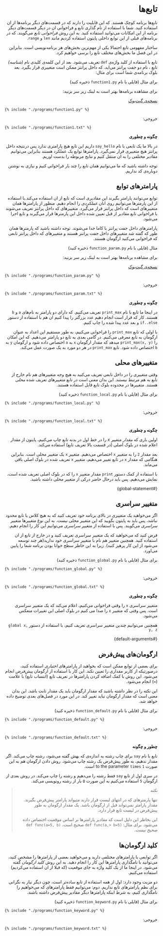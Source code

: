 <div dir=rtl>

# تابع‌ها

تابع‌ها برنامه‌ کوچک هستند. که این قابلیت را دارند که در قسمت‌های دیگر برنامه‌ها از ان استفاده کنید. شما با استفاده از نام گذاری تابع و فراخوانی ان در دیگر قسمت‌های دیگر برنامه از این امکانات می‌توانید استفاده کنید. به این روش *فراخوانی تابع* می‌گویند. که در برنامه‌های قبلی از این توابع داخلی پایتون استفاده کردیم مانند `len` و `range`.


ساختار مفهومی تابع احتمالا یکی از مهم‌ترین بخش‌های هر برنامه‌نویسی است. بنابراین در این فصل ما بخش‌های مختلف تابع را برسی خواهیم کرد.

تابع با استفاده از کلید واژه‌ی `def` تعریف می‌شود. بعد از این کلمه‌ی کلیدی نام *(شناسه)* تابع ، نام دو جفت پرانتز می‌اید. که داخل پرانتز ممکن است متغییری قرار بگیرد. بعد بلوک برنامه‌ی شما است برای مثال:

برای مثال (فایلی با نام  `function1.py` ذخیره کنید)



برای مشاهده برنامه‌ها بهتر است به  لینک زیر سر بزنید:

 [نسخه‌ی گیت‌بوک](https://elyas.gitbooks.io/a-byte-of-python-parsi/content/control_flow.html)



<div dir=ltr>


<pre><code class="lang-python">{% include "./programs/function1.py" %}</code></pre>

<div dir=rtl>

خروجی:

<div dir=ltr>

<pre><code>{% include "./programs/function1.txt" %}</code></pre>

<div dir=rtl>



<div dir=rtl>

**چگونه و چطوری**

در بالا ما یک تابعی با نام `say_hello` داریم این تابع هیچ پارامتری ندارد پس درنتیجه داخل پرانتز هیچ متغییری قرار نمی‌گیرد. پارامتر‌ها توابع یک عملکرد هستند بنابراین می‌توانیم مقادیر مختلفی را به ان منتقل کنیم و نتایج مربوطه را بدست اوریم.

توجه داشته باشید که ما می‌توانیم همان تابع را چند بار فراخوانی کنیم و نیازی به نوشتن دوباره‌ی کد نداریم.

## پارامترهای توابع

توابع می‌توانند پارامتر بگیرند این مقادیری است که تابع از ان استفاده می‌کند.با استفاده از این پارمترها می‌توانیم روی انان *عملکردی* را انجام دهیم. منظور از پارامترها همان متغییرهای است که داخل پرانتز قرار می‌گیرد. متغییرهای که داخل پرانتز تعریف می‌شوند با فراخوانی تابع مقادیر از قبل تعیین شده داخل این پارمترها قرار می‌گیرند و تابع اجرا می‌شود.

پارامترهای داخل جفت پرانتز با کاما جدا می‌شوند. توجه داشته باشید که پارمترها همان طور که گفته شد متغییرهای داخل جفت پرانتز هستند و متغییرهای که داخل پرانتز تابعی که فراخوانی می‌کنید ارگومان هسنتد.

مثال (فایلی با نام  `function_param.py` ذخیره کنید)



برای مشاهده برنامه‌ها بهتر است به  لینک زیر سر بزنید:

 [نسخه‌ی گیت‌بوک](https://elyas.gitbooks.io/a-byte-of-python-parsi/content/control_flow.html)



<div dir=ltr>

<pre><code class="lang-python">{% include "./programs/function_param.py" %}</code></pre>

<div dir=rtl>


خروجی:

<div dir=ltr>

<pre><code>{% include "./programs/function_param.txt" %}</code></pre>


<div dir=rtl>




<div dir=rtl>

**چگونه و چطوری**

در اینجا ما تابع با نام `print_max` تعریف می‌کنیم. که دارای دو پارامتر به نام‌های `a` و `b` هستند. کار که قرار است انجام دهیم عدد بزرگتر را پیدا کنیم ان هم با استفاده از دستور `if..else` و بعد عدد پیدا شده را چاپ کنیم.

با اولی که تابع `print_max` را فراخوانی می‌کنیم، به طور مستقیم این اعداد به عنوان ارگومان به تابع معرفی می‌کنیم.
در گامی بعدی به تابع دو پارامتر می‌دهیم. که این امکان را `(print_max(x, y` میدهد که مقدار ارگومان `x` به `a` اختصاص داده شود و ارگومان `y` به `b` اختصاص داده شود. تابع `print_max` در هر دو مورد به یک صورت عمل می‌کند.

## متغییرهای محلی

وقتی متغییری را در داخل تابعی تعریف می‌کنید به هیچ وجه متغییرهای هم نام خارج از تابع به هم مرتبط نیستند. این بدان معنی است در تابع متغییرهای تعریف شده *محلی* هستند. متغییرها در محدوده بلوک تابع قابل استفاده هستند.


برای مثال (فایلی با نام `function_local.py` ذخیره کنید)

<div dir=ltr>

<pre><code class="lang-python">{% include "./programs/function_local.py" %}</code></pre>

<div dir=rtl>

خروجی:

<div dir=ltr>

<pre><code>{% include "./programs/function_local.txt" %}</code></pre>

<div dir=rtl>
 
 
 
 <div dir=rtl>

**چگونه و چطوری**

اولین باری که *مقدار* متغییر *x* را در خط اول در بدنه تابع چاپ می‌کنیم، پایتون از مقدار اعلام شده در بلوک اصلی (در قسمت بالا تعریف تابع) استفاده می‌کند.

بعد مقدار `2` را به متغییر  `x` اختصاص می‌دهیم. متغییر `x` یک متغییر محلی است. بنابراین هنگامی که مقدار `x` در تابع تغییر می‌دهیم، متغییر `x` تعریف شده در بلوک اصلی باقی می‌ماند.

با استفاده از کمک دستور `print` مقدار متغییر `x` را که در بلوک اصلی تعریف شده است، نمایش می‌دهیم. پس باید درحال حاضر درکی از متغییر محلی داشته باشید.


 {#global-statement}
## متغییر سراسری


اگر می‌خواهید یک متغییری در بالای برنامه خود تعریف کنید که به هیچ کلاس یا تابع محدود نباشد، پس باید به پایتون بگویید که این متغییر محلی نیست. به این نوع متغییرها متغییر *سراسری* می‌گویند. پس با استفاده از متغییر *سراسری* می‌توانیم این کار را انجام دهیم.

فرض کنید که می‌خواهید که یک متغییر سراسری تعریف کنید و در خارج از تابع از ان استفاده کنید. همچنین متغییر هم نام با متغییر سراسری خود ندارید(هر چند توسعه می‌شود از این کار پرهیز کنید). زیرا به این خاطر سطح خوانا بودن برنامه شما را پایین می‌اورد.


برای مثال (فایلی با نام  `function_global.py` ذخیره کنید)


<div dir=ltr>

<pre><code class="lang-python">{% include "./programs/function_global.py" %}</code></pre>

<div dir=rtl>

خروجی:

<div dir=ltr>

<pre><code>{% include "./programs/function_global.txt" %}</code></pre>

<div dir=rtl>



<div dir=rtl>

**چگونه و چطوری**

متغییر سراسری `x` را وقتی فراخوانی می‌کنیم، اعلام می‌کند که یک متغییر سراسری است. پس وقتی که متغییر `x` را صدا می کنیم در بلوک اصلی این تغییرات منعکس می‌شود.

همچنین می‌توانیم چندین متغییر سراسری تعریف کنیم، با استفاده از دستور  `global x, y, z`

{#default-arguments}

## ارگومان‌های پیش‌فرض

برای بعضی از توابع ممکن است که بخواهید از پارامترهای *اختیاری* استفاده کنید، درصورتیکه از کاربر مقداری را تعیین نکند. این کار با استفاده از ارگومان *پیش‌فرض* انجام می‌شود. این روش با کمک اضافه کردن پارامترها در تعریف تابع (انتساب تابع) با علامت (`=`) انجام می‌شود.

این نکته را در نظر داشته باشید که مقدار ارگومان باید یک مقدار ثابت باشد. این بدان معنی است که مقدار ارگومان نباید تغییر کند. در این مورد در فصل‌های بعدی توضیح داده خواهد شد.

برای مثال (فایلی با نام `function_default.py` ذخیره کنید)

<div dir=ltr>

<pre><code class="lang-python">{% include "./programs/function_default.py" %}</code></pre>

<div dir=rtl>

خروجی:

<div dir=ltr>

<pre><code>{% include "./programs/function_default.txt" %}</code></pre>


<div dir=rtl>



**چطور و چگونه**

تابع با نام `say` برای چاپ رشته به اندازه‌ی که بهش گفته می‌شود، رشته چاپ می‌کند. اگر مقدار ندهیم، به طور پیش‌فرض یک رشته چاپ می‌شود. روش دادن ارگومان هم به این صورت `1` to the parameter `times` است.

در سری اول از تابع `say` فقط رشته را می‌دهیم و رشته را چاپ می‌کند. در روش بعدی از ارگومان `5` استفاده می‌کنیم به این صورت ۵ بار از رشته رونویسی می‌کند.

> *نکته*
>
> تنها پارمترهای که در انتهای لیست قرار دارند متیواند پارامتر پیش‌فرض بگیرند.
>مقدار پارامتر نمی‌تواند قبل از ارگومان باشد.
> یک مقدار ارگومان به طور پیش‌فرض در لیست تابع قرار دارد.
>
> این بخاطر این دلیل است که مقادیر پارامترها بر اساس موقعیت اختصاص داده می‌شود.
> برای مثال: `def func(a,> b=5)` صحیح است،  `def func(a=5, b)` *صحیح نیست*. 

## کلید ارگومان‌ها

اگر توابعی با پارامترهای مختلفی دارید و می‌خواهید بعضی از پارامترها را مشخص کنید، می‌توانید با نامگذاری پارامترها این کار را انجام دهید. به این روش *کلید ارگومان* گفته می‌شود. در اینجا ما از یک کلید واژه به جای موقعیت (که قبلا از ان استفاده می‌کردیم) استفاده می‌کنیم.

دو مزیت وجود دارد: اول از همه استفاده از تابع ساده‌تر است، چون دیگر نیاز به نگرانی برای نظم پارامترهای تابع نداریم. دوم: می‌توانیم فقط پارامترهای که می‌خواهیم را نامگذاری کنیم، به شرط اینکه پارامترها دیگر مقادیر پیش‌فرض داشته باشند.

برای مثال (فایلی با نام `function_keyword.py` ذخیره کنید)

<div dir=ltr>

<pre><code class="lang-python">{% include "./programs/function_keyword.py" %}</code></pre>

<div dir=rtl>

خروجی:

<div dir=ltr>

<pre><code>{% include "./programs/function_keyword.txt" %}</code></pre>


<div dir=rtl>
